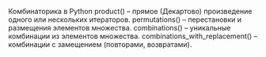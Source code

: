 Комбинаторика в Python
product() – прямое (Декартово) произведение одного или нескольких итераторов.
permutations() – перестановки и размещения элементов множества.
combinations() – уникальные комбинации из элементов множества.
combinations_with_replacement() – комбинации с замещением (повторами, возвратами).

